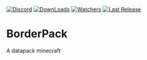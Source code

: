 [![Discord](https://img.shields.io/discord/940677414474903612?color=red&label=Discord&logo=discord&logoColor=white&style=flat)](https://discord.gg/exGDTaZweY) [![DownLoads](https://img.shields.io/github/downloads/skyyt15/BorderPack/total?color=red&label=DownLoads&logo=github&style=flat)](https://github.com/skyyt15/BorderPack/releases) [![Watchers](https://img.shields.io/github/watchers/skyyt15/BorderPack?logo=github&logoColor=red&style=flat)](https://github.com/skyyt15/BorderPack/watchers) [![Last Release](https://img.shields.io/github/release-date/skyyt15/BorderPack?color=red&style=flat)](https://github.com/skyyt15/BorderPack/releases)
# BorderPack
A datapack minecraft
